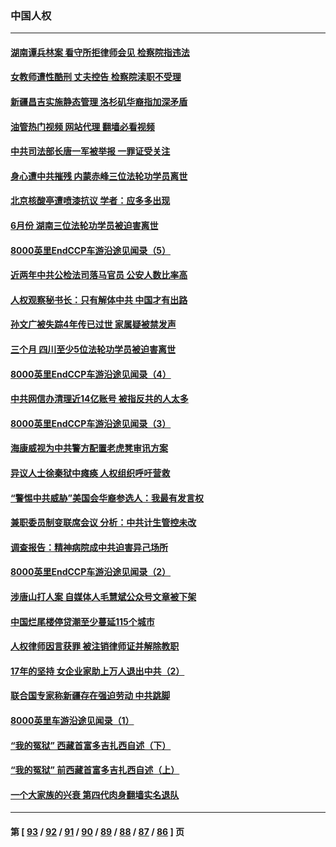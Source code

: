### 中国人权
---
#### [湖南谭兵林案 看守所拒律师会见 检察院指违法](../../pages/ncid278/n13809165.md?08250045) 
#### [女教师遭性酷刑 丈夫控告 检察院渎职不受理](../../pages/ncid278/n13808837.md?08250045) 
#### [新疆昌吉实施静态管理 洛杉矶华裔指加深矛盾](../../pages/ncid278/n13808820.md?08250045) 
#### [油管热门视频 网站代理 翻墙必看视频](http://209.222.30.114:81/youtube.html?08250045)
#### [中共司法部长唐一军被举报 一罪证受关注](../../pages/ncid278/n13808229.md?08250045) 
#### [身心遭中共摧残 内蒙赤峰三位法轮功学员离世](../../pages/ncid278/n13808436.md?08250045) 
#### [北京核酸亭遭喷漆抗议 学者：应多多出现](../../pages/ncid278/n13808352.md?08250045) 
#### [6月份 湖南三位法轮功学员被迫害离世](../../pages/ncid278/n13807730.md?08250045) 
#### [8000英里EndCCP车游沿途见闻录（5）](../../pages/ncid278/n13807745.md?08250045) 
#### [近两年中共公检法司落马官员 公安人数比率高](../../pages/ncid278/n13807094.md?08250045) 
#### [人权观察秘书长：只有解体中共 中国才有出路](../../pages/ncid278/n13807770.md?08250045) 
#### [孙文广被失踪4年传已过世 家属疑被禁发声](../../pages/ncid278/n13807343.md?08250045) 
#### [三个月 四川至少5位法轮功学员被迫害离世](../../pages/ncid278/n13807221.md?08250045) 
#### [8000英里EndCCP车游沿途见闻录（4）](../../pages/ncid278/n13805546.md?08250045) 
#### [中共网信办清理近14亿账号 被指反共的人太多](../../pages/ncid278/n13806772.md?08250045) 
#### [8000英里EndCCP车游沿途见闻录（3）](../../pages/ncid278/n13805468.md?08250045) 
#### [海康威视为中共警方配置老虎凳审讯方案](../../pages/ncid278/n13798469.md?08250045) 
#### [异议人士徐秦狱中瘫痪 人权组织呼吁营救](../../pages/ncid278/n13806665.md?08250045) 
#### [“警惕中共威胁”美国会华裔参选人：我最有发言权](../../pages/ncid278/n13806422.md?08250045) 
#### [兼职委员制变联席会议 分析：中共计生管控未改](../../pages/ncid278/n13806395.md?08250045) 
#### [调查报告：精神病院成中共迫害异己场所](../../pages/ncid278/n13806163.md?08250045) 
#### [8000英里EndCCP车游沿途见闻录（2）](../../pages/ncid278/n13805436.md?08250045) 
#### [涉唐山打人案 自媒体人毛慧斌公众号文章被下架](../../pages/ncid278/n13806105.md?08250045) 
#### [中国烂尾楼停贷潮至少蔓延115个城市](../../pages/ncid278/n13805842.md?08250045) 
#### [人权律师因言获罪 被注销律师证并解除教职](../../pages/ncid278/n13805685.md?08250045) 
#### [17年的坚持 女企业家助上万人退出中共（2）](../../pages/ncid278/n13804755.md?08250045) 
#### [联合国专家称新疆存在强迫劳动 中共跳脚](../../pages/ncid278/n13805421.md?08250045) 
#### [8000英里车游沿途见闻录（1）](../../pages/ncid278/n13804859.md?08250045) 
#### [“我的冤狱” 西藏首富多吉扎西自述（下）](../../pages/ncid278/n13805367.md?08250045) 
#### [“我的冤狱” 前西藏首富多吉扎西自述（上）](../../pages/ncid278/n13805057.md?08250045) 
#### [一个大家族的兴衰 第四代肉身翻墙实名退队](../../pages/ncid278/n13804661.md?08250045) 

---
#### 第 [ [93](./93.md?08250045) / [92](./92.md?08250045) / [91](./91.md?08250045) / [90](./90.md?08250045) / [89](./89.md?08250045) / [88](./88.md?08250045) / [87](./87.md?08250045) / [86](./86.md?08250045) ] 页
